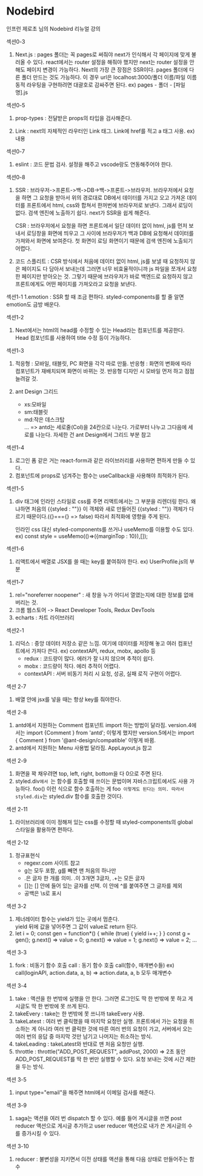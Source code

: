 # Nodebird

인프런 제로초 님의 Nodebird 리뉴얼 강의

섹션0-3

1. Next.js
   : pages 폴더는 꼭 pages로 써줘야 next가 인식해서 각 페이지에 맞게 불러올 수 있다.
   react에서는 router 설정을 해줘야 했지만 next는 router 설정을 안 해도 페이지 변경이 가능하다.
   Next의 가장 큰 장점은 SSR이다.
   pages 폴더에 다른 폴더 만드는 것도 가능하다. 이 경우 url은 localhost:3000/폴더 이름/파일 이름
   동적 라우팅을 구현하려면 대괄호로 감싸주면 된다. ex) pages - 폴더 - [파일명].js

섹션0-5

1. prop-types
   : 전달받은 props의 타입을 검사해준다.

2. Link
   : next의 자체적인 라우터인 Link 태그.
   Link에 href를 적고 a 태그 사용.
   ex) <Link href=""><a>내용</a></Link>

섹션0-7

1. eslint
   : 코드 문법 검사.
   설정을 해주고 vscode랑도 연동해주어야 한다.

섹션0-8

1. SSR
   : 브라우저->프론트->백->DB->백->프론트->브라우저.
   브라우저에서 요청을 하면 그 요청을 받아서 위의 경로대로 DB에서 데이터를 가지고 오고 가져온 데이터를 프론트에서 html, css와 합쳐서 한꺼번에 브라우저로 보낸다.
   그래서 로딩이 없다.
   검색 엔진에 노출하기 쉽다.
   next가 SSR을 쉽게 해준다.

   CSR
   : 브라우저에서 요청을 하면 프론트에서 일단 데이터 없이 html, js를 먼저 보내서 로딩창을 화면에 띄우고 그 사이에 브라우저가 백과 DB에 요청해서 데이터를 가져와서 화면에 보여준다.
   첫 화면이 로딩 화면이기 때문에 검색 엔진에 노출되기 어렵다.

2. 코드 스플리트
   : CSR 방식에서 처음에 데이터 없이 html, js를 보낼 때 요청하지 않은 페이지도 다 담아서 보내는데 그러면 너무 비효율적이니까 js 파일을 쪼개서 요청한 페이지만 받아오는 것.
   그렇기 때문에 브라우저가 바로 백엔드로 요청하지 않고 프론트에게도 어떤 페이지를 가져오라고 요청을 보낸다.

섹션1-1
1.emotion
: SSR 할 때 조금 편하다.
styled-components를 할 줄 알면 emotion도 금방 배운다.

섹션1-2

1. Next에서는 html의 head를 수정할 수 있는 Head라는 컴포넌트를 제공한다.
   Head 컴포넌트를 사용하여 title 수정 등이 가능하다.

섹션1-3

1. 적응형 : 모바일, 태블릿, PC 화면을 각각 따로 만듦.
   반응형 : 화면의 변화에 따라 컴포넌트가 재배치되며 화면이 바뀌는 것.
   반응형 디자인 시 모바일 먼저 하고 점점 늘려갈 것.

2. ant Design 그리드
   - xs:모바일
   - sm:태블릿
   - md:작은 데스크탑  
     ...
     => antd는 세로줄(Col)을 24칸으로 나눈다.
     가로부터 나누고 그다음에 세로를 나눈다.
     자세한 건 ant Design에서 그리드 부분 참고

섹션1-4

1. 로그인 폼 같은 거는 react-form과 같은 라이브러리를 사용하면 편하게 만들 수 있다.
2. 컴포넌트에 props로 넘겨주는 함수는 useCallback을 사용해야 최적화가 된다.

섹션1-5

1. div 태그에 인라인 스타일로 css를 주면 리액트에서는 그 부분을 리렌더링 한다.
   왜냐하면 처음의 {{styled : ""}} 이 객체와 새로 만들어진 {{styled : ""}} 객체가 다르기 때문이다.({}==={} => false)
   따라서 최적화에 영향을 주게 된다.

   인라인 css 대신 styled-components를 쓰거나 useMemo를 이용할 수도 있다.
   ex) const style = useMemo(()=>({marginTop : 10}),[]);
   <div style={style}></div>

섹션1-6

1. 리액트에서 배열로 JSX를 쓸 때는 key를 붙여줘야 한다.
   ex) UserProfile.js의 <Card actions=[]> 부분

섹션1-7

1. rel="noreferrer noopener" : 새 창을 누가 어디서 열였는지에 대한 정보를 없애버리는 것.
2. 크롬 웹스토어 -> React Developer Tools, Redux DevTools
3. echarts : 차트 라이브러리

섹션2-1

1. 리덕스 : 중앙 데이터 저장소 같은 느낌.
   여기에 데이터를 저장해 놓고 여러 컴포넌트에서 가져다 쓴다.
   ex) contextAPI, redux, mobx, apollo 등
   - redux : 코드량이 많다.
     에러가 잘 나지 않으며 추적이 쉽다.
   - mobx : 코드량이 적다.
     에러 추적이 어렵다.
   - contextAPI : 서버 비동기 처리 시 요청, 성공, 실패 로직 구현이 어렵다.

섹션 2-7

1. 배열 안에 jsx를 넣을 때는 항상 key를 줘야한다.

섹션 2-8

1. antd에서 지원하는 Comment 컴포넌트 import 하는 방법이 달라짐.
   version.4에서는 import {Comment } from 'antd'; 이렇게 했지만
   version.5에서는 import { Comment } from '@ant-design/compatible' 이렇게 바뀜.
2. antd에서 지원하는 Menu 사용법 달라짐.
   AppLayout.js 참고

섹션 2-9

1. 화면을 꽉 채우려면 top, left, right, bottom을 다 0으로 주면 된다.
2. styled.div`에서 `는 함수를 호출할 때 쓰이는 문법이며 자바스크립트에서도 사용 가능하다.
   foo() 이런 식으로 함수 호출하는 게 foo` 이렇게도 된다는 의미.
따라서 styled.div`는 styled.div 함수를 호출한 것이다.

섹션 2-11

1. 라이브러리에 이미 정해져 있는 css를 수정할 때 styled-components의 global 스타일을 활용하면 편하다.

섹션 2-12

1. 정규표현식
   - regexr.com 사이트 참고
   - g는 모두 포함, g를 빼면 맨 처음의 하나만
   - .은 글자 한 개를 의미. .이 3개면 3글자, .+는 모든 글자
   - []는 [] 안에 들어 있는 글자를 선택. 이 안에 ^를 붙여주면 그 글자를 제외
   - 공백은 \s로 표시

섹션 3-2

1. 제너레이터 함수는 yield가 있는 곳에서 멈춘다.  
   yield 뒤에 값을 넣어주면 그 값이 value로 return 된다.
2. let i = 0;
   const gen = function\*() {
   while (true) {
   yield i++;
   }
   }
   const g = gen();
   g.next() => value = 0;
   g.next() => value = 1;
   g.next() => value = 2;
   ...

섹션 3-3

1. fork : 비동기 함수 호출
   call : 동기 함수 호출
   call(함수, 매개변수들) ex) call(loginAPI, action.data, a, b) => action.data, a, b 모두 매개변수

섹션 3-4

1. take : 액션을 한 번밖에 실행을 안 한다. 그러면 로그인도 딱 한 번밖에 못 하고 게시글도 딱 한 번밖에 못 쓰게 된다.
2. takeEvery : take는 한 번밖에 못 쓰니까 takeEvery 사용.
3. takeLatest : 여러 번 클릭했을 때 마지막 요청만 실행.
   프론트에서 가는 요청을 취소하는 게 아니라 여러 번 클릭한 것에 따른 여러 번의 요청이 가고, 서버에서 오는 여러 번의 응답 중 마지막 것만 남기고 나머지는 취소하는 방식.
4. takeLeading : takeLatest와 반대로 맨 처음 요청만 실행.
5. throttle : throttle("ADD_POST_REQUEST", addPost, 2000) => 2초 동안 ADD_POST_REQUEST를 딱 한 번만 실행할 수 있다.
   요청 보내는 것에 시간 제한을 두는 방식.

섹션 3-5

1. input type="email"을 해주면 html에서 이메일 검사를 해준다.

섹션 3-9

1. saga는 액션을 여러 번 dispatch 할 수 있다.
   예를 들어 게시글을 쓰면 post reducer 액션으로 게시글 추가하고 user reducer 액션으로 내가 쓴 게시글의 수를 증가시킬 수 있다.

섹션 3-10

1. reducer : 불변성을 지키면서 이전 상태를 액션을 통해 다음 상태로 만들어주는 함수
